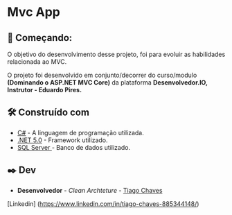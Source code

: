 # Mvc App

## 🚀 Começando:

O objetivo do desenvolvimento desse projeto, foi para evoluir as habilidades relacionada ao MVC.

O projeto foi desenvolvido em conjunto/decorrer do curso/modulo **(Dominando o ASP.NET MVC Core)** da plataforma **Desenvolvedor.IO, Instrutor - Eduardo Pires.**

## 🛠️ Construído com

* [C#](https://docs.microsoft.com/pt-br/dotnet/csharp/) - A linguagem de programação utilizada.
* [.NET 5.0](https://dotnet.microsoft.com/download/dotnet/5.0) - Framework utilizado.
* [SQL Server ](https://www.microsoft.com/pt-br/sql-server/sql-server-2019/) - Banco de dados utilizado.

## ✒️ Dev

* **Desenvolvedor** - *Clean Archteture* - [Tiago Chaves](https://github.com/tiagochaves16)

[Linkedin] (https://www.linkedin.com/in/tiago-chaves-885344148/)


